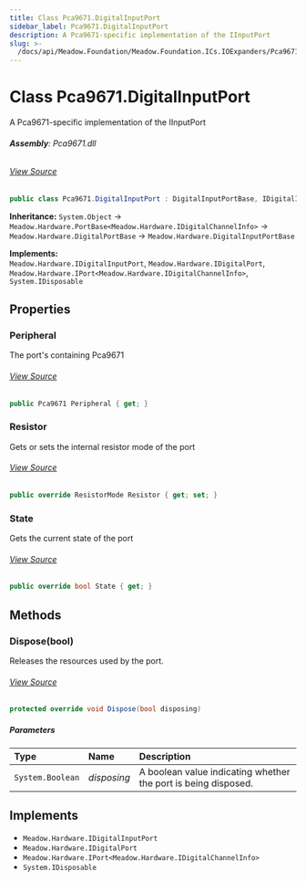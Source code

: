 ```yaml
---
title: Class Pca9671.DigitalInputPort
sidebar_label: Pca9671.DigitalInputPort
description: A Pca9671-specific implementation of the IInputPort
slug: >-
  /docs/api/Meadow.Foundation/Meadow.Foundation.ICs.IOExpanders/Pca9671.DigitalInputPort
---
```

# Class Pca9671.DigitalInputPort
A Pca9671-specific implementation of the IInputPort

###### **Assembly**: Pca9671.dll
###### [View Source](https://github.com/WildernessLabs/Meadow.Foundation.git/blob/develop/Source/Meadow.Foundation.Peripherals/ICs.IOExpanders.Pca9671/Driver/Pca9671.DigitalInputPort.cs#L12)
```csharp title="Declaration"
public class Pca9671.DigitalInputPort : DigitalInputPortBase, IDigitalInputPort, IDigitalPort, IPort<IDigitalChannelInfo>, IDisposable
```
**Inheritance:** `System.Object` -> `Meadow.Hardware.PortBase<Meadow.Hardware.IDigitalChannelInfo>` -> `Meadow.Hardware.DigitalPortBase` -> `Meadow.Hardware.DigitalInputPortBase`

**Implements:**  
`Meadow.Hardware.IDigitalInputPort`, `Meadow.Hardware.IDigitalPort`, `Meadow.Hardware.IPort<Meadow.Hardware.IDigitalChannelInfo>`, `System.IDisposable`

## Properties
### Peripheral
The port's containing Pca9671
###### [View Source](https://github.com/WildernessLabs/Meadow.Foundation.git/blob/develop/Source/Meadow.Foundation.Peripherals/ICs.IOExpanders.Pca9671/Driver/Pca9671.DigitalInputPort.cs#L21)
```csharp title="Declaration"
public Pca9671 Peripheral { get; }
```
### Resistor
Gets or sets the internal resistor mode of the port
###### [View Source](https://github.com/WildernessLabs/Meadow.Foundation.git/blob/develop/Source/Meadow.Foundation.Peripherals/ICs.IOExpanders.Pca9671/Driver/Pca9671.DigitalInputPort.cs#L42)
```csharp title="Declaration"
public override ResistorMode Resistor { get; set; }
```
### State
Gets the current state of the port
###### [View Source](https://github.com/WildernessLabs/Meadow.Foundation.git/blob/develop/Source/Meadow.Foundation.Peripherals/ICs.IOExpanders.Pca9671/Driver/Pca9671.DigitalInputPort.cs#L58)
```csharp title="Declaration"
public override bool State { get; }
```
## Methods
### Dispose(bool)
Releases the resources used by the port.
###### [View Source](https://github.com/WildernessLabs/Meadow.Foundation.git/blob/develop/Source/Meadow.Foundation.Peripherals/ICs.IOExpanders.Pca9671/Driver/Pca9671.DigitalInputPort.cs#L35)
```csharp title="Declaration"
protected override void Dispose(bool disposing)
```

##### Parameters

| Type | Name | Description |
|:--- |:--- |:--- |
| `System.Boolean` | *disposing* | A boolean value indicating whether the port is being disposed. |


## Implements

* `Meadow.Hardware.IDigitalInputPort`
* `Meadow.Hardware.IDigitalPort`
* `Meadow.Hardware.IPort<Meadow.Hardware.IDigitalChannelInfo>`
* `System.IDisposable`
